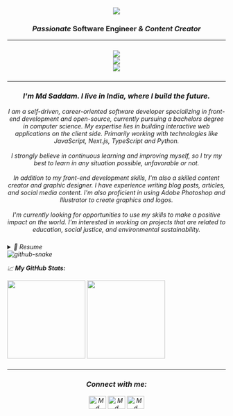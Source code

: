 
<h1 align="center">
    <img src="https://readme-typing-svg.herokuapp.com/?font=Righteous&size=35&center=true&vCenter=true&width=500&height=70&duration=4000&lines=Hi+There!+👋;+I'm+Md+Saddam!;" />
</h1>


<h3 align="center"><i>Passionate</i> <b>Software Engineer</b> <i>&<i> <b>Content Creator</b>
</h3>

---
###
<p align="center">
  <a href="https://skst.in">
    <img src="https://skillicons.dev/icons?i=github,gitlab,py,java,androidstudio,kotlin,html,css,js,ts,react,bootstrap,vscode,php,idea,figma,nodejs,nextjs,mysql,dotnet&theme=light&perline=10" />
  </a>
</br>
  <a href="https://skst.in">
    <img src="https://skillicons.dev/icons?i=django,flask,firebase,flutter,r,postgres,wordpress,tailwind &theme=light&perline=8" />
  </a>
  </br>
  <a href="https://skst.in">
    <img src="https://skillicons.dev/icons?i=ps,pr,ai,au,ae,notion" />
  </a>


<!-- </p>

<p align="center">

</p>

<p align="center">
  <a href="https://skst.in">
    <img src="https://skillicons.dev/icons?i=au,ps,pr,ai,notion,obsidian,ae" />
  </a>
</p> -->

###
---
<!-- <h3 align="left">👩‍💻  About Me</h3> -->

###

<h3 align="center"> <b>I'm Md Saddam. I live in India, where I build the future.</b></h3>


<p align="center">I am a self-driven, career-oriented software developer specializing in front-end development and open-source, currently pursuing a bachelors degree in computer science. My expertise lies in building interactive web applications on the client side. Primarily working with technologies like JavaScript, Next.js, TypeScript and Python.<br><br>I strongly believe in continuous learning and improving myself, so I try my best to learn in any situation possible, unfavorable or not.<br><br>In addition to my front-end development skills, I'm also a skilled content creator and graphic designer. I have experience writing blog posts, articles, and social media content. I'm also proficient in using Adobe Photoshop and Illustrator to create graphics and logos.<br><br>I'm currently looking for opportunities to use my skills to make a positive impact on the world. I'm interested in working on projects that are related to education, social justice, and environmental sustainability.</p>

###




<details>
  <summary>📃 Resume</summary>


## Education

- 📖 **Master's Of Computer Application (MCA)**\
📆 Sep 2024 - 2026\
📍 **Dr. B.C. Roy Engineering College** - Durgapur, India

- 📖 **Bachelor's Of Computer Application (BCA)**\
📆 Aug 2021 - Aug 2024\
📍 **Raniganj Institute Of Information Technology (RiiT)** - Raniganj, India

### Experience

<img align="right" src="https://img.shields.io/badge/React_Native-20232A?logo=react&logoColor=61DAFB" />
<img align="right" src="https://img.shields.io/badge/TypeScript-007ACC?logo=typescript&logoColor=white" />


- 👨‍💻 **Content Creator**\
📆 Jul 2024 - Present\
📍 **Youtube**  - Online
##
<img align="right" src="https://img.shields.io/badge/Azure-0089D6?logo=microsoft-azure&logoColor=white" />
<img align="right" src="https://img.shields.io/badge/SQL%20Server-CC2927?logo=microsoft-sql-server&logoColor=white" />
<img align="right" src="https://img.shields.io/badge/Github-181717?logo=github&logoColor=white" />
<img align="right" src="https://img.shields.io/badge/C Sharp-239120?logo=c-sharp&logoColor=white" />
<img align="right" src="https://img.shields.io/badge/UWP-0089D6?logo=microsoft&logoColor=white" />
<img align="right" src="https://img.shields.io/badge/Xamarin%20Forms-3498DB?logo=xamarin&logoColor=white" />

- 👨‍💻 **Software Engineer**\
📆 Aug 2019 - Present\
📍 **Skill Course** - Mumbai, India
##
<img align="right" src="https://img.shields.io/badge/SQL%20Server-CC2927?logo=microsoft-sql-server&logoColor=white" />
<img align="right" src="https://img.shields.io/badge/C Sharp-239120?logo=c-sharp&logoColor=white" />
<img align="right" src="https://img.shields.io/badge/html5-E34F26?logo=html5&logoColor=white" />
<img align="right" src="https://img.shields.io/badge/css3-1572B6?logo=css3&logoColor=white" />
<img align="right" src="https://img.shields.io/badge/bootstrap-563D7C?logo=bootstrap&logoColor=white" />

- 👨‍💻 **Software Engineer & Web Developer**\
📆 2019 - Present\
📍 **Freelancing** - Online

<img align="right" src="https://img.shields.io/badge/Windows-0078D6?logo=windows&logoColor=white" />
<img align="right" src="https://img.shields.io/badge/Microsoft%20Excel-217346?logo=microsoft-excel&logoColor=white" />
<img align="right" src="https://img.shields.io/badge/Microsoft%20Office-D83B01?logo=microsoft-office&logoColor=white" />
<img align="right" src="https://img.shields.io/badge/SAP-0FAAFF?logo=sap&logoColor=white" />



### Skills

<img align="right" src="https://img.shields.io/badge/(My)SQL-4479A1?logo=mysql&logoColor=white" />
<img align="right" src="https://img.shields.io/badge/BASH-4EAA25?logo=gnu-bash&logoColor=white" />
<img align="right" src="https://img.shields.io/badge/PHP-777BB4?logo=php&logoColor=white" />
<img align="right" src="https://img.shields.io/badge/Go-00ADD8?logo=go&logoColor=white" />
<img align="right" src="https://img.shields.io/badge/Python-3776AB?logo=python&logoColor=white" />
<img align="right" src="https://img.shields.io/badge/C Sharp-239120?logo=c-sharp&logoColor=white" />
<img align="right" src="https://img.shields.io/badge/C++-00599C?logo=c%2B%2B&logoColor=white" />
<img align="right" src="https://img.shields.io/badge/C-A8B9CC?logo=c&logoColor=white" />

**Programming**

<img align="right" src="https://img.shields.io/badge/Arch-1793D1?logo=arch-linux&logoColor=white" />
<img align="right" src="https://img.shields.io/badge/Fedora-294172?logo=fedora&logoColor=white" />
<img align="right" src="https://img.shields.io/badge/Debian-A81D33?logo=debian&logoColor=white" />
<img align="right" src="https://img.shields.io/badge/Ubuntu-E95420?logo=ubuntu&logoColor=white" />
<img align="right" src="https://img.shields.io/badge/Windows-0078D6?logo=windows&logoColor=white" />


</details>



<picture>
  <source media="(prefers-color-scheme: dark)" srcset="https://raw.githubusercontent.com/samcuxx/samcuxx/output/github-snake-dark.svg" />
  <source media="(prefers-color-scheme: light)" srcset="https://raw.githubusercontent.com/samcuxx/samcuxx/output/github-snake.svg" />
  <img alt="github-snake" src="https://raw.githubusercontent.com/samcuxx/samcuxx/output/github-snake.svg" />
</picture>


📈 **My GitHub Stats:**

<p>
  <img height="180em" src="https://github-readme-stats.vercel.app/api?username=saddamskst&show_icons=true&hide_border=true&&count_private=true&include_all_commits=true" />
  <img height="180em" src="https://github-readme-stats.vercel.app/api/top-langs/?username=saddamskst&exclude_repo=KNN-Image-Classification&show_icons=true&hide_border=true&layout=compact&langs_count=8"/>
</p>



###

---

<div>
<h3 align="center">Connect with me:</h3>
<p align="center">
<a href="https://www.youtube.com/@SaddamTechs" target="blank"><img align="center" src="https://raw.githubusercontent.com/rahuldkjain/github-profile-readme-generator/master/src/images/icons/Social/youtube.svg" alt="Md Saddam" height="30" width="40" /></a>
<a href="https://instagram.com/saddamskst" target="blank"><img align="center" src="https://raw.githubusercontent.com/rahuldkjain/github-profile-readme-generator/master/src/images/icons/Social/instagram.svg" alt="Md Saddam" height="30" width="40" /></a>
<a href="https://www.linkedin.com/in/saddamskst" target="blank"><img align="center" src="https://raw.githubusercontent.com/rahuldkjain/github-profile-readme-generator/master/src/images/icons/Social/linked-in-alt.svg" alt="Md Saddam" height="30" width="40" /></a>

</p>

</div>
